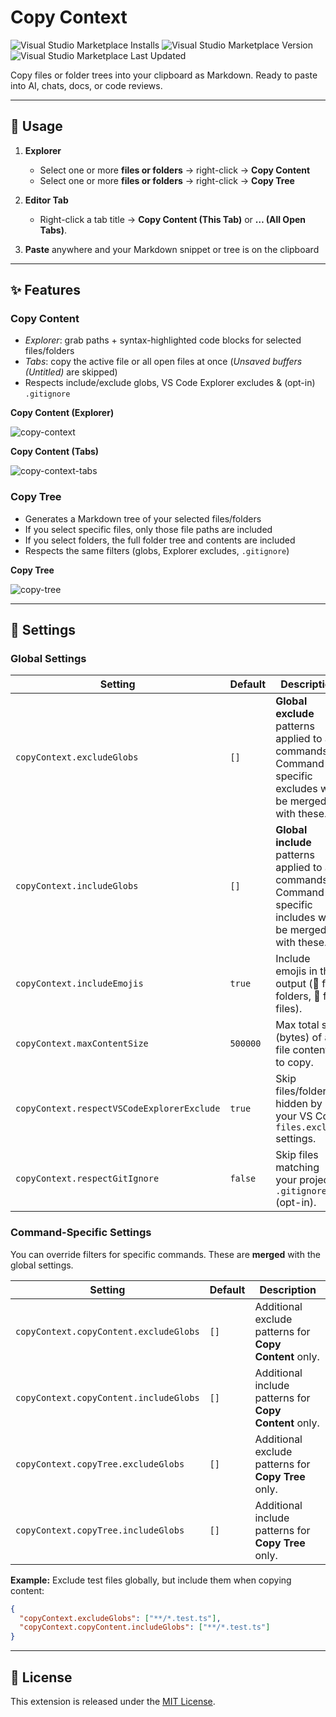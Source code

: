 # Copy Context

![Visual Studio Marketplace Installs](https://img.shields.io/visual-studio-marketplace/i/Fralle.copy-code-context)
![Visual Studio Marketplace Version](https://img.shields.io/visual-studio-marketplace/v/Fralle.copy-code-context)
![Visual Studio Marketplace Last Updated](https://img.shields.io/visual-studio-marketplace/last-updated/Fralle.copy-code-context)
  
Copy files or folder trees into your clipboard as Markdown. Ready to paste into AI, chats, docs, or code reviews.

---

## 🚀 Usage

1. **Explorer**
   - Select one or more **files or folders** → right-click → **Copy Content**
   - Select one or more **files or folders** → right-click → **Copy Tree**

2. **Editor Tab**
   - Right-click a tab title → **Copy Content (This Tab)** or **… (All Open Tabs)**.

3. **Paste** anywhere and your Markdown snippet or tree is on the clipboard

---

## ✨ Features

### Copy Content

- _Explorer_: grab paths + syntax-highlighted code blocks for selected files/folders
- _Tabs_: copy the active file or all open files at once (_Unsaved buffers (Untitled)_ are skipped)
- Respects include/exclude globs, VS Code Explorer excludes & (opt-in) `.gitignore`

**Copy Content (Explorer)**

![copy-context](https://github.com/user-attachments/assets/5a1a14bd-0fd8-4792-a1a2-00530503c6cf)

**Copy Content (Tabs)**

![copy-context-tabs](https://github.com/user-attachments/assets/2483793c-b0ec-4c96-a633-74c5a5fcea8f)

### Copy Tree

- Generates a Markdown tree of your selected files/folders
- If you select specific files, only those file paths are included
- If you select folders, the full folder tree and contents are included
- Respects the same filters (globs, Explorer excludes, `.gitignore`)

**Copy Tree**

![copy-tree](https://github.com/user-attachments/assets/d30c0f79-c978-4e4d-980d-ca55fa2e0fda)

---

## 🔧 Settings

### Global Settings

| Setting                                   | Default    | Description                                                                                           |
| ----------------------------------------- | ---------- | ----------------------------------------------------------------------------------------------------- |
| `copyContext.excludeGlobs`                | `[]`       | **Global exclude** patterns applied to all commands. Command-specific excludes will be merged with these. |
| `copyContext.includeGlobs`                | `[]`       | **Global include** patterns applied to all commands. Command-specific includes will be merged with these. |
| `copyContext.includeEmojis`               | `true`     | Include emojis in the output (📁 for folders, 📄 for files).                                          |
| `copyContext.maxContentSize`              | `500000`   | Max total size (bytes) of all file contents to copy.                                                  |
| `copyContext.respectVSCodeExplorerExclude`| `true`     | Skip files/folders hidden by your VS Code `files.exclude` settings.                                    |
| `copyContext.respectGitIgnore`            | `false`    | Skip files matching your project's `.gitignore` (opt-in).                                              |

### Command-Specific Settings

You can override filters for specific commands. These are **merged** with the global settings.

| Setting                                   | Default    | Description                                                                                           |
| ----------------------------------------- | ---------- | ----------------------------------------------------------------------------------------------------- |
| `copyContext.copyContent.excludeGlobs`    | `[]`       | Additional exclude patterns for **Copy Content** only.                                                |
| `copyContext.copyContent.includeGlobs`    | `[]`       | Additional include patterns for **Copy Content** only.                                                |
| `copyContext.copyTree.excludeGlobs`       | `[]`       | Additional exclude patterns for **Copy Tree** only.                                                   |
| `copyContext.copyTree.includeGlobs`       | `[]`       | Additional include patterns for **Copy Tree** only.                                                   |

**Example:** Exclude test files globally, but include them when copying content:
```json
{
  "copyContext.excludeGlobs": ["**/*.test.ts"],
  "copyContext.copyContent.includeGlobs": ["**/*.test.ts"]
}
```

---

## 📜 License

This extension is released under the [MIT License](./LICENSE).
